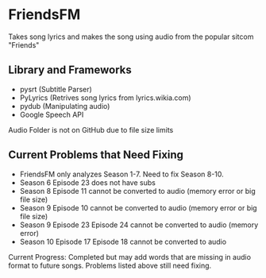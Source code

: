 # FriendsFM
Takes song lyrics and makes the song using audio from the popular sitcom "Friends"

## Library and Frameworks
- pysrt (Subtitle Parser)
- PyLyrics (Retrives song lyrics from lyrics.wikia.com)
- pydub (Manipulating audio)
- Google Speech API

Audio Folder is not on GitHub due to file size limits

## Current Problems that Need Fixing
- FriendsFM only analyzes Season 1-7. Need to fix Season 8-10.
- Season 6 Episode 23 does not have subs
- Season 8 Episode 11 cannot be converted to audio (memory error or big file size)
- Season 9 Episode 10 cannot be converted to audio (memory error or big file size)
- Season 9 Episode 23 Episode 24 cannot be converted to audio (memory error)
- Season 10 Episode 17 Episode 18 cannot be converted to audio

Current Progress: Completed but may add words that are missing in audio format to future songs. Problems listed above still need fixing.
